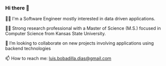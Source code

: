 ### Hi there 👋

👨‍💻  I'm a Software Engineer mostly interested in data driven applications.

👨‍🎓  Strong research professional with a Master of Science (M.S.) focused in Computer Science from Kansas State University.

👯  I’m looking to collaborate on new projects involving applications using backend technologies

📫  How to reach me: luis.bobadilla.dias@gmail.com
